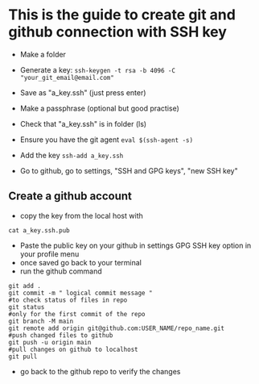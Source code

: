 # This is the guide to create git and github connection with SSH key

- Make a folder

- Generate a key: `ssh-keygen -t rsa -b 4096 -C "your_git_email@email.com"`

- Save as "a_key.ssh" (just press enter)

- Make a passphrase (optional but good practise)

- Check that "a_key.ssh" is in folder (ls)

- Ensure you have the git agent `eval $(ssh-agent -s)`

- Add the key `ssh-add a_key.ssh`

- Go to github, go to settings, "SSH and GPG keys", "new SSH key"


## Create a github account

- copy the key from the local host with 

`cat a_key.ssh.pub`

- Paste the public key on your github in settings GPG SSH key option in your profile menu
- once saved go back to your terminal
- run the github command

```
git add .
git commit -m " logical commit message "
#to check status of files in repo
git status
#only for the first commit of the repo
git branch -M main
git remote add origin git@github.com:USER_NAME/repo_name.git
#push changed files to github
git push -u origin main
#pull changes on github to localhost
git pull
```

- go back to the github repo to verify the changes

